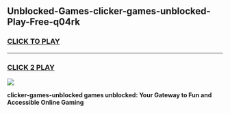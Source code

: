 
## Unblocked-Games-clicker-games-unblocked-Play-Free-q04rk
<h3>
<a href="https://premium76.site?title=clicker-games-unblocked&ref=18A1">CLICK TO PLAY</a></h3>
<hr>

<h3>
<a href="https://premium76.site?title=clicker-games-unblocked&ref=18A1">CLICK 2 PLAY</a>
  
</h3>

<a href="https://premium76.site?title=clicker-games-unblocked&ref=18A1"><img src="https://clearcache.store/games.png"></a>


**clicker-games-unblocked games unblocked: Your Gateway to Fun and Accessible Online Gaming**
